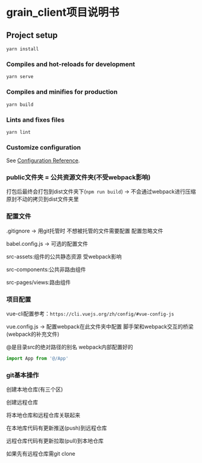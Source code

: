 # grain_client项目说明书

## Project setup
```
yarn install
```

### Compiles and hot-reloads for development
```
yarn serve
```

### Compiles and minifies for production
```
yarn build
```

### Lints and fixes files
```
yarn lint
```

### Customize configuration
See [Configuration Reference](https://cli.vuejs.org/config/).


### public文件夹 = 公共资源文件夹(不受webpack影响)

打包后最终会打包到dist文件夹下(`npm run build`) -> 不会通过webpack进行压缩 原封不动的拷贝到dist文件夹里

### 配置文件

.gitignore -> 用git托管时 不想被托管的文件需要配置 配置忽略文件

babel.config.js -> 可选的配置文件

src-assets:组件的公共静态资源 受webpack影响

src-components:公共非路由组件

src-pages/views:路由组件

### 项目配置

vue-cli配置参考：`https://cli.vuejs.org/zh/config/#vue-config-js`

vue.config.js -> 配置webpack在此文件夹中配置 脚手架和webpack交互的桥梁(webpack的补充文件)

@是目录src的绝对路径的别名 webpack内部配置好的
```js
import App from '@/App'
```
### git基本操作

创建本地仓库(有三个区)

创建远程仓库

将本地仓库和远程仓库关联起来

在本地库代码有更新推送(push)到远程仓库

远程仓库代码有更新拉取(pull)到本地仓库

如果先有远程仓库需git clone



